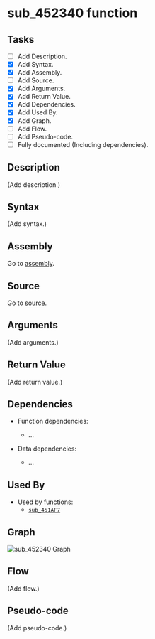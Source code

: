 # sub_452340 function

## Tasks

- [ ] Add Description.
- [X] Add Syntax.
- [X] Add Assembly.
- [ ] Add Source.
- [X] Add Arguments.
- [X] Add Return Value.
- [X] Add Dependencies.
- [X] Add Used By.
- [X] Add Graph.
- [ ] Add Flow.
- [ ] Add Pseudo-code.
- [ ] Fully documented (Including dependencies).

## Description

(Add description.)

## Syntax

(Add syntax.)

## Assembly

Go to [assembly](../asm/sub_452340.asm).

## Source

Go to [source](../cc/sub_452340.cc).

## Arguments

(Add arguments.)

## Return Value

(Add return value.)

## Dependencies

* Function dependencies:
  * ...


* Data dependencies:
  * ...

## Used By

* Used by functions:
  * [`sub_451AF7`](../md/sub_451AF7.md)

## Graph

![sub_452340 Graph](../svg/sub_452340.svg "sub_452340 Graph")

## Flow

(Add flow.)

## Pseudo-code

(Add pseudo-code.)
